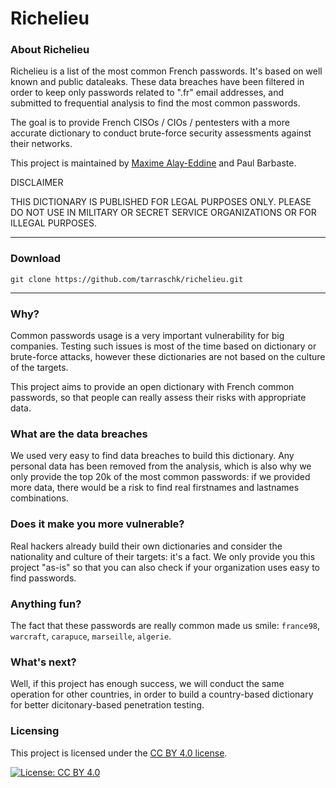 # Richelieu

### About Richelieu

Richelieu is a list of the most common French passwords. It's based on well known and public dataleaks. These data breaches have been filtered in order to keep only passwords related to ".fr" email addresses, and submitted to frequential analysis to find the most common passwords.

The goal is to provide French CISOs / CIOs / pentesters with a more accurate dictionary to conduct brute-force security assessments against their networks.

This project is maintained by [Maxime Alay-Eddine](https://github.com/tarraschk) and Paul Barbaste.

DISCLAIMER

THIS DICTIONARY IS PUBLISHED FOR LEGAL PURPOSES ONLY. PLEASE DO NOT USE IN MILITARY OR SECRET SERVICE ORGANIZATIONS OR FOR ILLEGAL PURPOSES.

---

### Download

```
git clone https://github.com/tarraschk/richelieu.git
```

---

### Why?

Common passwords usage is a very important vulnerability for big companies. Testing such issues is most of the time based on dictionary or brute-force attacks, however these dictionaries are not based on the culture of the targets.

This project aims to provide an open dictionary with French common passwords, so that people can really assess their risks with appropriate data.

### What are the data breaches

We used very easy to find data breaches to build this dictionary. Any personal data has been removed from the analysis, which is also why we only provide the top 20k of the most common passwords: if we provided more data, there would be a risk to find real firstnames and lastnames combinations.

### Does it make you more vulnerable?

Real hackers already build their own dictionaries and consider the nationality and culture of their targets: it's a fact. We only provide you this project "as-is" so that you can also check if your organization uses easy to find passwords.

### Anything fun?

The fact that these passwords are really common made us smile:
`france98`, `warcraft`, `carapuce`, `marseille`, `algerie`.

### What's next?

Well, if this project has enough success, we will conduct the same operation for other countries, in order to build a country-based dictionary for better dicitonary-based penetration testing.

### Licensing

This project is licensed under the [CC BY 4.0 license](https://creativecommons.org/licenses/by/4.0/).

[![License: CC BY 4.0](https://img.shields.io/badge/License-CC%20BY%204.0-lightgrey.svg)](https://creativecommons.org/licenses/by/4.0/)
